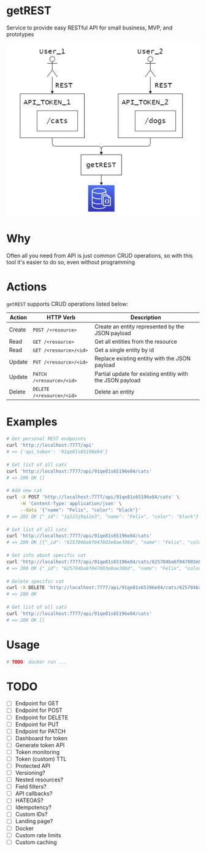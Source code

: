 # getREST

Service to provide easy RESTful API for small business, MVP, and prototypes

![diagram](./assets/diagram.drawio.png)

# Why

Often all you need from API is just common CRUD operations, so with this tool it's easier to do so, even without programming

# Actions

`getREST` supports CRUD operations listed below:

Action  | HTTP Verb                 | Description
--------|---------------------------|--------------
Create  | `POST /<resource>`        | Create an entity represented by the JSON payload
Read    | `GET /<resource>`         | Get all entities from the resource
Read    | `GET /<resource>/<id>`    | Get a single entity by id
Update  | `PUT /<resource>/<id>`    | Replace existing entitiy with the JSON payload
Update  | `PATCH /<resource>/<id>`  | Partial update for existing entitiy with the JSON payload
Delete  | `DELETE /<resource>/<id>` | Delete an entity

# Examples

```bash
# Get personal REST endpoints
curl 'http://localhost:7777/api'
# => {'api_token': '91qe81s65196e84'}

# Get list of all cats
curl 'http://localhost:7777/api/91qe81s65196e84/cats'
# => 200 OK []

# Add new cat
curl -X POST 'http://localhost:7777/api/91qe81s65196e84/cats' \
	 -H 'Content-Type: application/json' \
	 --data '{"name": "Felix", "color": "black"}'
# => 201 OK {"_id": "1q123j9q12e3", "name": "Felix", "color": "black"}

# Get list of all cats
curl 'http://localhost:7777/api/91qe81s65196e84/cats'
# => 200 OK [{"_id": "625704ba6f047803e8ae308d", "name": "Felix", "color": "black"}]

# Get info about specific cat
curl 'http://localhost:7777/api/91qe81s65196e84/cats/625704ba6f047803e8ae308d'
# => 200 OK {"_id": "625704ba6f047803e8ae308d", "name": "Felix", "color": "black"}

# Delete specific cat
curl -X DELETE 'http://localhost:7777/api/91qe81s65196e84/cats/625704ba6f047803e8ae308d'
# => 200 OK

# Get list of all cats
curl 'http://localhost:7777/api/91qe81s65196e84/cats'
# => 200 OK []
```

# Usage

```bash
# TODO: docker run ...
```

# TODO

- [ ] Endpoint for GET
- [ ] Endpoint for POST
- [ ] Endpoint for DELETE
- [ ] Endpoint for PUT
- [ ] Endpoint for PATCH
- [ ] Dashboard for token
- [ ] Generate token API
- [ ] Token monitoring
- [ ] Token (custom) TTL
- [ ] Protected API
- [ ] Versioning?
- [ ] Nested resources?
- [ ] Field filters?
- [ ] API callbacks?
- [ ] HATEOAS?
- [ ] Idempotency?
- [ ] Custom IDs?
- [ ] Landing page?
- [ ] Docker
- [ ] Custom rate limits
- [ ] Custom caching
